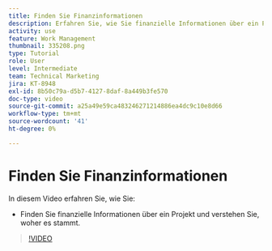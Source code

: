 ```yaml
---
title: Finden Sie Finanzinformationen
description: Erfahren Sie, wie Sie finanzielle Informationen über ein Projekt finden und verstehen, woher es stammt.
activity: use
feature: Work Management
thumbnail: 335208.png
type: Tutorial
role: User
level: Intermediate
team: Technical Marketing
jira: KT-8948
exl-id: 8b50c79a-d5b7-4127-8daf-8a449b3fe570
doc-type: video
source-git-commit: a25a49e59ca483246271214886ea4dc9c10e8d66
workflow-type: tm+mt
source-wordcount: '41'
ht-degree: 0%

---
```


# Finden Sie Finanzinformationen

In diesem Video erfahren Sie, wie Sie:

* Finden Sie finanzielle Informationen über ein Projekt und verstehen Sie, woher es stammt.

>[!VIDEO](https://video.tv.adobe.com/v/335208/?quality=12&learn=on)
